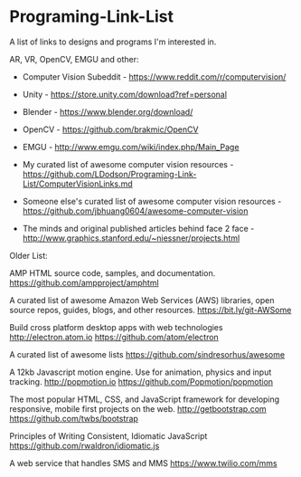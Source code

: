 # Programing-Link-List
A list of links to designs and programs I'm interested in.

AR, VR, OpenCV, EMGU and other:

- Computer Vision Subeddit - https://www.reddit.com/r/computervision/

- Unity - https://store.unity.com/download?ref=personal

- Blender - https://www.blender.org/download/

- OpenCV - https://github.com/brakmic/OpenCV

- EMGU - http://www.emgu.com/wiki/index.php/Main_Page

- My curated list of awesome computer vision resources - https://github.com/LDodson/Programing-Link-List/ComputerVisionLinks.md

- Someone else's curated list of awesome computer vision resources - https://github.com/jbhuang0604/awesome-computer-vision

- The minds and original published articles behind face 2 face - http://www.graphics.stanford.edu/~niessner/projects.html



Older List:

AMP HTML source code, samples, and documentation.
https://github.com/ampproject/amphtml

A curated list of awesome Amazon Web Services (AWS) libraries, open source repos, guides, blogs, and other resources. https://bit.ly/git-AWSome

Build cross platform desktop apps with web technologies http://electron.atom.io
https://github.com/atom/electron

A curated list of awesome lists
https://github.com/sindresorhus/awesome

A 12kb Javascript motion engine. Use for animation, physics and input tracking. http://popmotion.io
https://github.com/Popmotion/popmotion

The most popular HTML, CSS, and JavaScript framework for developing responsive, mobile first projects on the web. http://getbootstrap.com
https://github.com/twbs/bootstrap

Principles of Writing Consistent, Idiomatic JavaScript
https://github.com/rwaldron/idiomatic.js

A web service that handles SMS and MMS
https://www.twilio.com/mms


